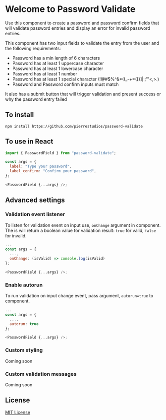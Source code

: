 # Welcome to Password Validate

Use this component to create a password and password confirm fields that will validate password entries and display an error for invalid password entries.

This component has two input fields to validate the entry from the user and the following requirements:

- Password has a min length of 6 characters
- Password has at least 1 uppercase character
- Password has at least 1 lowercase character
- Password has at least 1 number
- Password has at least 1 special character (!@#$%^&\*()\_-+={[}]|:;"'<,>.)
- Password and Password confirm inputs must match

It also has a submit button that will trigger validation and present success or why the password entry failed

## To install

`npm install https://github.com/pierrestudios/password-validate`

## To use in React

```js
import { PasswordField } from "password-validate";

const args = {
  label: "Type your password",
  label_confirm: "Confirm your password",
};

<PasswordField {...args} />;
```

## Advanced settings

### Validation event listener

To listen for validation event on input use, `onChange` argument in component. The is will return a boolean value for validation result: `true` for valid, `false` for invalid.

```js
...
const args = {
  ...,
  onChange: (isValid) => console.log(isValid)
};

<PasswordField {...args} />;
```

### Enable autorun

To run validation on input change event, pass argument, `autorun=true` to component.

```js
...
const args = {
  ...,
  autorun: true
};

<PasswordField {...args} />;
```

### Custom styling

Coming soon

### Custom validation messages

Coming soon

## License

[MIT License](https://choosealicense.com/licenses/mit/)
